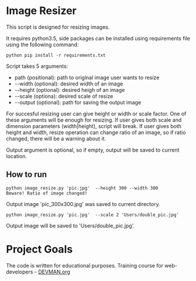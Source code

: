 # Image Resizer
This script is designed for resizing images.

It requires python3.5, side packages can be installed using requirements file using the following command:
```
python pip install -r requirements.txt
```

Script takes 5 arguments:
* path (positional): path to original image user wants to resize
* --width (optional): desired width of an image
* --height (optional): desired heigh of an image
* --scale (optiona): desired scale of resize
* --output (optional): path for saving the output image

For succesful resizing user can give height or width or scale factor. One of these arguments will be enough for resizing. If user gives both scale and dimension parameters (width|height), script will break. If user gives both height and width, resize operation can change ratio of an image, so if ratio changed, there will be a warning about it.

Output argument is optional, so if empty, output will be saved to current location. 

## How to run
```
python image_resize.py 'pic.jpg'  --height 300 --width 300
Beware! Ratio of image changed!
```
Output image 'pic_300x300.jpg' was saved to current directory.


```
python image_resize.py 'pic.jpg'  --scale 2 'Users/double_pic.jpg'
```
Output image will be saved to 'Users/double_pic.jpg'.


# Project Goals

The code is written for educational purposes. Training course for web-developers - [DEVMAN.org](https://devman.org)
